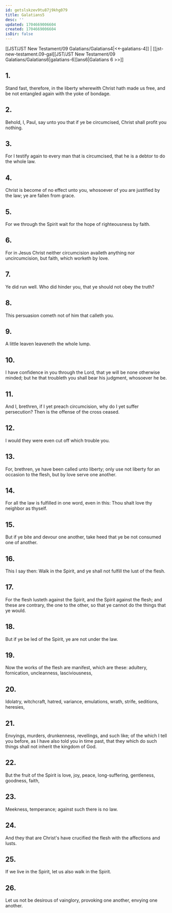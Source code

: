 ```yaml
---
id: getslskzev9tu87j9khg079
title: Galatians5
desc: ''
updated: 1704669006604
created: 1704669006604
isDir: false
---
```

[[JST/JST New Testament/09 Galatians/Galatians4|<<-galatians-4]] | [[jst-new-testament.09-gal[[JST/JST New Testament/09 Galatians/Galatians6|galatians-6]]ans6|Galatians 6 >>]]
## 1.
Stand fast, therefore, in the liberty wherewith Christ hath made us free, and be not entangled again with the yoke of bondage.
## 2.
Behold, I, Paul, say unto you that if ye be circumcised, Christ shall profit you nothing.
## 3.
For I testify again to every man that is circumcised, that he is a debtor to do the whole law.
## 4.
Christ is become of no effect unto you, whosoever of you are justified by the law; ye are fallen from grace.
## 5.
For we through the Spirit wait for the hope of righteousness by faith.
## 6.
For in Jesus Christ neither circumcision availeth anything nor uncircumcision, but faith, which worketh by love.
## 7.
Ye did run well. Who did hinder you, that ye should not obey the truth?
## 8.
This persuasion cometh not of him that calleth you.
## 9.
A little leaven leaveneth the whole lump.
## 10.
I have confidence in you through the Lord, that ye will be none otherwise minded; but he that troubleth you shall bear his judgment, whosoever he be.
## 11.
And I, brethren, if I yet preach circumcision, why do I yet suffer persecution? Then is the offense of the cross ceased.
## 12.
I would they were even cut off which trouble you.
## 13.
For, brethren, ye have been called unto liberty; only use not liberty for an occasion to the flesh, but by love serve one another.
## 14.
For all the law is fulfilled in one word, even in this: Thou shalt love thy neighbor as thyself.
## 15.
But if ye bite and devour one another, take heed that ye be not consumed one of another.
## 16.
This I say then: Walk in the Spirit, and ye shall not fulfill the lust of the flesh.
## 17.
For the flesh lusteth against the Spirit, and the Spirit against the flesh; and these are contrary, the one to the other, so that ye cannot do the things that ye would.
## 18.
But if ye be led of the Spirit, ye are not under the law.
## 19.
Now the works of the flesh are manifest, which are these: adultery, fornication, uncleanness, lasciviousness,
## 20.
Idolatry, witchcraft, hatred, variance, emulations, wrath, strife, seditions, heresies,
## 21.
Envyings, murders, drunkenness, revellings, and such like; of the which I tell you before, as I have also told you in time past, that they which do such things shall not inherit the kingdom of God.
## 22.
But the fruit of the Spirit is love, joy, peace, long-suffering, gentleness, goodness, faith,
## 23.
Meekness, temperance; against such there is no law.
## 24.
And they that are Christ\'s have crucified the flesh with the affections and lusts.
## 25.
If we live in the Spirit, let us also walk in the Spirit.
## 26.
Let us not be desirous of vainglory, provoking one another, envying one another.

